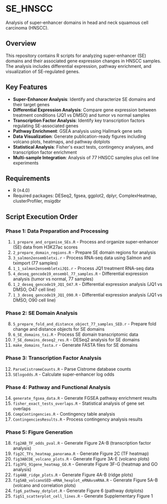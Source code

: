 # SE_HNSCC

Analysis of super-enhancer domains in head and neck squamous cell carcinoma (HNSCC).

## Overview

This repository contains R scripts for analyzing super-enhancer (SE) domains and their associated gene expression changes in HNSCC samples. The analysis includes differential expression, pathway enrichment, and visualization of SE-regulated genes.

## Key Features
- **Super-Enhancer Analysis**: Identify and characterize SE domains and their target genes
- **Differential Expression Analysis**: Compare gene expression between treatment conditions (JQ1 vs DMSO) and tumor vs normal samples
- **Transcription Factor Analysis**: Identify key transcription factors regulating SE-associated genes
- **Pathway Enrichment**: GSEA analysis using Hallmark gene sets
- **Data Visualization**: Generate publication-ready figures including volcano plots, heatmaps, and pathway dotplots
- **Statistical Analysis**: Fisher's exact tests, contingency analyses, and transcription factor enrichment
- **Multi-sample Integration**: Analysis of 77 HNSCC samples plus cell line experiments

## Requirements

- R (≥4.0)
- Required packages: DESeq2, fgsea, ggplot2, dplyr, ComplexHeatmap, clusterProfiler, msigdbr

## Script Execution Order

### Phase 1: Data Preparation and Processing
1. `1_prepare_and_organise_SEs.R` - Process and organize super-enhancer (SE) data from H3K27ac scores
2. `2_prepare_domain_regions.R` - Prepare SE domain regions for analysis
3. `3_salmon2ensembletxi.r` - Process RNA-seq data using Salmon and tximport (77 samples)
4. `1_1_salmon2ensembletxiJQ1.r` - Process JQ1 treatment RNA-seq data
5. `4_deseq_gencode19_ensembl_77_samples.R` - Differential expression analysis (tumor vs normal, 77 samples)
6. `1_2_deseq_gencode19_JQ1_O47.R` - Differential expression analysis (JQ1 vs DMSO, O47 cell line)
7. `1_3_deseq_gencode19_JQ1_O90.R` - Differential expression analysis (JQ1 vs DMSO, O90 cell line)

### Phase 2: SE Domain Analysis
8. `5_prepare_fold_and_distance_object_77_samples_SED.r` - Prepare fold change and distance objects for SE domains
9. `6_SE_domains_txi.R` - Process SE domain transcriptomic data
10. `7_SE_domains_deseq2_res.R` - DESeq2 analysis for SE domains
11. `make_domains_fasta.r` - Generate FASTA files for SE domains

### Phase 3: Transcription Factor Analysis
12. `ParseCistromeCounts.R` - Parse Cistrome database counts
13. `SElogodds.R` - Calculate super-enhancer log odds

### Phase 4: Pathway and Functional Analysis
14. `generate_fgsea_data.R` - Generate FGSEA pathway enrichment results
15. `fisher_exact_tests_overlaps.R` - Statistical analysis of gene set overlaps
16. `CompContingencies.R` - Contingency table analysis
17. `ContingenciesResults.R` - Process contingency analysis results

### Phase 5: Figure Generation
18. `fig2AB_TF_odds_pval.R` - Generate Figure 2A-B (transcription factor analysis)
19. `fig2C_TFs_heatmap_panorama.R` - Generate Figure 2C (TF heatmap)
20. `fig3ABCDE_volcano_plots.R` - Generate Figure 3A-E (volcano plots)
21. `fig3FG_91gene_heatmap_GO.R` - Generate Figure 3F-G (heatmap and GO analysis)
22. `fig4AB_ridge_plots.R` - Generate Figure 4A-B (ridge plots)
23. `fig5AB_volcanoSED-eRNA_hexplot_eRNAvsmRNA.R` - Generate Figure 5A-B (volcano and correlation plots)
24. `fig6_pathway_dotplot.R` - Generate Figure 6 (pathway dotplots)
25. `figS1_scatterplot_cell_lines.R` - Generate Supplementary Figure 1
